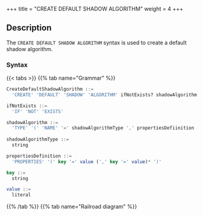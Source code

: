 +++
title = "CREATE DEFAULT SHADOW ALGORITHM"
weight = 4
+++

## Description

The `CREATE DEFAULT SHADOW ALGORITHM` syntax is used to create a default shadow algorithm.

### Syntax

{{< tabs >}}
{{% tab name="Grammar" %}}
```sql
CreateDefaultShadowAlgorithm ::=
  'CREATE' 'DEFAULT' 'SHADOW' 'ALGORITHM' ifNotExists? shadowAlgorithm 

ifNotExists ::=
  'IF' 'NOT' 'EXISTS'

shadowAlgorithm ::=
  'TYPE' '(' 'NAME' '=' shadowAlgorithmType ',' propertiesDefiinition ')'
    
shadowAlgorithmType ::=
  string

propertiesDefinition ::=
  'PROPERTIES' '(' key '=' value (',' key '=' value)* ')'

key ::=
  string

value ::=
  literal
```
{{% /tab %}}
{{% tab name="Railroad diagram" %}}
<iframe frameborder="0" name="diagram" id="diagram" width="100%" height="100%"></iframe>
{{% /tab %}}
{{< /tabs >}}

### Supplement

- `shadowAlgorithmType` currently supports `VALUE_MATCH`, `REGEX_MATCH` and `SQL_HINT`;
- `ifNotExists` clause is used for avoid `Duplicate default shadow algorithm` error.

### Example

- Create default shadow algorithm

```sql
CREATE DEFAULT SHADOW ALGORITHM TYPE(NAME="SQL_HINT");
```

- Create default shadow algorithm with `ifNotExist` clause

```sql
CREATE DEFAULT SHADOW ALGORITHM IF NOT EXISTS TYPE(NAME="SQL_HINT");
```

### Reserved word

`CREATE`, `DEFAULT`, `SHADOW`, `ALGORITHM`, `TYPE`, `NAME`, `PROPERTIES`

### Related links

- [Reserved word](/en/user-manual/shardingsphere-proxy/distsql/syntax/reserved-word/)

